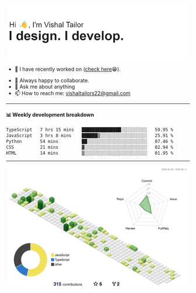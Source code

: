 ![Hi, I'm Vishal Tailor. I design. I develop.](https://github.com/vishaltailors/vishaltailors/blob/main/header.png?raw=true)

- 🔭 I have recently worked on ([check here](https://vishaltailor.com)😁).
<!-- - 🎦 Currently watching: JavaScript: The Hard Parts By Will Sentance. -->
- 👯 Always happy to collaborate.
- 💬 Ask me about anything
- 📫 How to reach me: <a href="mailto:vishaltailors22@gmail.com">vishaltailors22@gmail.com</a>

<hr /> 
<h4>📊 Weekly development breakdown</h4>
<!--START_SECTION:waka-->

```text
TypeScript   7 hrs 15 mins   ███████████████░░░░░░░░░░   59.95 %
JavaScript   3 hrs 8 mins    ██████▒░░░░░░░░░░░░░░░░░░   25.91 %
Python       54 mins         ██░░░░░░░░░░░░░░░░░░░░░░░   07.46 %
CSS          21 mins         ▓░░░░░░░░░░░░░░░░░░░░░░░░   02.94 %
HTML         14 mins         ▒░░░░░░░░░░░░░░░░░░░░░░░░   01.95 %
```

<!--END_SECTION:waka-->
<hr /> 

![](./profile-3d-contrib/profile-green-animate.svg)
